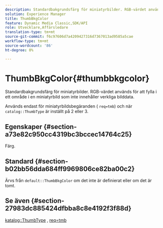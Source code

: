```yaml
---
description: Standardbakgrundsfärg för miniatyrbilder. RGB-värdet används för att fylla i ett område i en miniatyrbild som inte innehåller verkliga bilddata.
solution: Experience Manager
title: ThumbBkgColor
feature: Dynamic Media Classic,SDK/API
role: Utvecklare,Affärsledare
translation-type: tm+mt
source-git-commit: f6c97606d7a4209427316d7367013ad9585a5cae
workflow-type: tm+mt
source-wordcount: '86'
ht-degree: 0%

---
```



# ThumbBkgColor{#thumbbkgcolor}

Standardbakgrundsfärg för miniatyrbilder. RGB-värdet används för att fylla i ett område i en miniatyrbild som inte innehåller verkliga bilddata.

Används endast för miniatyrbildsbegäranden ( `req=tmb`) och när `catalog::ThumbType` är inställt på 2 eller 3.

## Egenskaper {#section-a73e82c950cc4319bc3bccec14764c25}

Färg.

## Standard {#section-b02bb56dda684ff9969806ce82ba00c2}

Ärvs från `default::ThumbBkgColor` om det inte är definierat eller om det är tomt.

## Se även {#section-27983dc885424dfbba8c8e4192f3f88d}

[katalog::ThumbType](../../../../../is-api/image-catalog/image-serving-api-ref/c-image-catalog-reference/c-image-svg-data-reference/c-image-data-reference/r-thumbtype-cat.md#reference-41149ddffc8749cba2f8d9c8e2611e03) ,  [req=tmb](../../../../../is-api/http-ref/image-serving-api-ref/c-http-protocol-reference/c-command-reference/r-req/r-req.md#reference-907cdb4a97034db7ad94695f25552e76)
